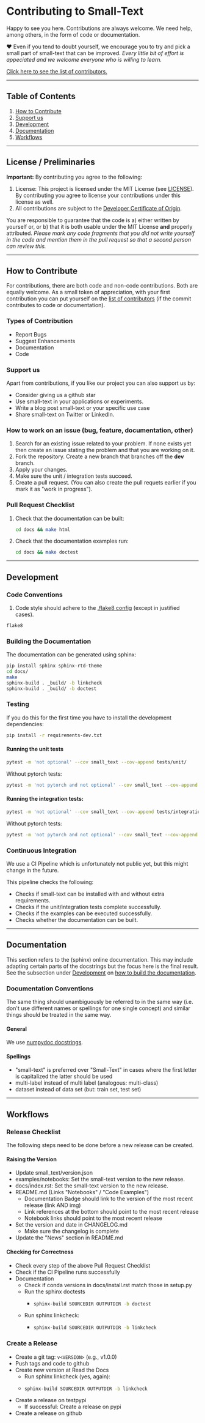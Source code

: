 # Contributing to Small-Text

Happy to see you here. Contributions are always welcome. We need help, among others, 
in the form of code or documentation.

❤️ Even if you tend to doubt yourself, we encourage you to try and pick a small part 
of small-text that can be improved.
*Every little bit of effort is appeciated and we welcome everyone who is willing to learn.*

[Click here to see the list of contributors.](CONTRIBUTORS.md)

---

## Table of Contents

1. [How to Contribute](#how-to-contribute)
2. [Support us](#support-us)
3. [Development](#development)
4. [Documentation](#documentation)
5. [Workflows](#workflows)

---

## License / Preliminaries

**Important:** By contributing you agree to the following:

1. License: This project is licensed under the MIT License (see [LICENSE](LICENSE)).
    By contributing you agree to license your contributions under this license as well.
2. All contributions are subject to the [Developer Certificate of Origin](DCO.md).

You are responsible to guarantee that the code is a) either written by yourself or,
or b) that it is both usable under the MIT License **and** properly attributed.
*Please mark any code fragments that you did not write yourself in the code and mention them in 
the pull request so that a second person can review this.*

---

## How to Contribute

For contributions, there are both code and non-code contributions. Both are equally welcome.
As a small token of appreciation, with your first contribution you can put yourself on the [list of contributors](CONTRIBUTORS.md)
(if the commit contributes to code or documentation).

### Types of Contribution

- Report Bugs
- Suggest Enhancements
- Documentation
- Code

### Support us

Apart from contributions, if you like our project you can also support us by:

- Consider giving us a github star
- Use small-text in your applications or experiments.
- Write a blog post small-text or your specific use case
- Share small-text on Twitter or LinkedIn.

### How to work on an issue (bug, feature, documentation, other)
 
1. Search for an existing issue related to your problem.
   If none exists yet then create an issue stating the problem and that you are working on it.
2. Fork the repository. Create a new branch that branches off the **dev** branch.
3. Apply your changes.
4. Make sure the unit / integration tests succeed.
5. Create a pull request. (You can also create the pull requets earlier if you mark it as "work in progress").

### Pull Request Checklist

1. Check that the documentation can be built:

    ```bash
    cd docs && make html
    ```

2. Check that the documentation examples run:
    
    ```bash
    cd docs && make doctest
    ```

---

## Development

### Code Conventions

1. Code style should adhere to the [.flake8 config](.flake8) (except in justified cases).

```bash
flake8
```

### Building the Documentation

The documentation can be generated using sphinx:

```bash
pip install sphinx sphinx-rtd-theme
cd docs/
make
sphinx-build . _build/ -b linkcheck
sphinx-build . _build/ -b doctest
```

### Testing

If you do this for the first time you have to install the development dependencies:

```bash
pip install -r requirements-dev.txt
```

#### Running the unit tests

```bash
pytest -m 'not optional' --cov small_text --cov-append tests/unit/
```

Without pytorch tests:

```bash
pytest -m 'not pytorch and not optional' --cov small_text --cov-append tests/unit/
```

#### Running the integration tests:

```bash
pytest -m 'not optional' --cov small_text --cov-append tests/integration
```

Without pytorch tests:

```bash
pytest -m 'not pytorch and not optional' --cov small_text --cov-append tests/integration
```

### Continuous Integration

We use a CI Pipeline which is unfortunately not public yet, but this might change in the future.

This pipeline checks the following:
- Checks if small-text can be installed with and without extra requirements.
- Checks if the unit/integration tests complete successfully.
- Checks if the examples can be executed successfully.
- Checks whether the documentation can be built.

---

## Documentation

This section refers to the (sphinx) online documentation. 
This may include adapting certain parts of the docstrings but the focus here is the final result.
See the subsection under [Development](#development) on [how to build the documentation](#building-the-documentation).

### Documentation Conventions

The same thing should unambiguously be referred to in the same way 
(i.e. don't use different names or spellings for one single concept) and similar things should be treated in the same way.

#### General

We use [numpydoc docstrings](https://numpydoc.readthedocs.io/en/latest/format.html).

#### Spellings

- "small-text" is preferred over "Small-Text" in cases where the first letter is capitalized the latter should be used
- multi-label instead of multi label (analogous: multi-class)
- dataset instead of data set (but: train set, test set)

---

## Workflows

### Release Checklist

The following steps need to be done before a new release can be created. 

#### Raising the Version

- Update small_text/version.json
- examples/notebooks: Set the small-text version to the new release.
- docs/index.rst: Set the small-text version to the new release.
- README.md (Links "Notebooks" / "Code Examples")
  - Documentation Badge should link to the version of the most recent release (link AND img)
  - Link references at the bottom should point to the most recent release
  - Notebook links should point to the most recent release
- Set the version and date in CHANGELOG.md
  - Make sure the changelog is complete
- Update the "News" section in README.md

#### Checking for Correctness

- Check every step of the above Pull Request Checklist
- Check if the CI Pipeline runs successfully
- Documentation
  - Check if conda versions in docs/install.rst match those in setup.py
  - Run the sphinx doctests
    - ```bash
      sphinx-build SOURCEDIR OUTPUTDIR -b doctest
      ```
  - Run sphinx linkcheck:
    - ```bash
      sphinx-build SOURCEDIR OUTPUTDIR -b linkcheck
      ```

### Create a Release

- Create a git tag: `v<VERSION>` (e.g., v1.0.0)
- Push tags and code to github
- Create new version at Read the Docs
  - Run sphinx linkcheck (yes, again):
  - ```bash
    sphinx-build SOURCEDIR OUTPUTDIR -b linkcheck
    ```
- Create a release on testpypi
  - If successful: Create a release on pypi
- Create a release on github

